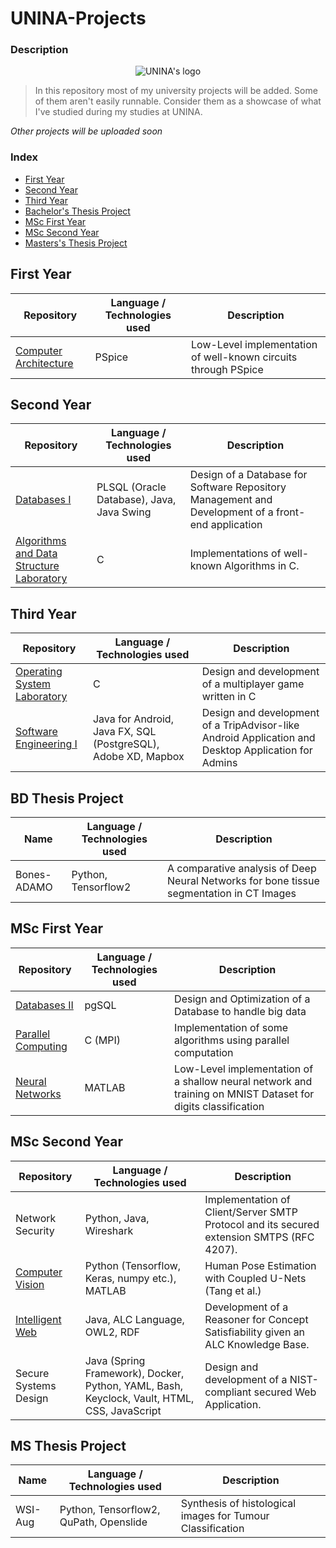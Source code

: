# UNINA-Projects 
### Description
<p align="center">
  <img src="https://user-images.githubusercontent.com/58134090/205136477-e3c1af9f-504d-4d46-ba36-8d240d079bf6.png" alt="UNINA's logo"/>
</p>

> In this repository most of my university projects will be added. Some of them aren't easily runnable. Consider them as a showcase of what I've studied during my studies at UNINA.

*Other projects will be uploaded soon*
### Index

 - [First Year](#first-year)
 - [Second Year](#second-year)
 - [Third Year](#third-year)
 - [Bachelor's Thesis Project](#bd-thesis-project)
 - [MSc First Year](#msc-first-year)
 - [MSc Second Year](#msc-second-year)
 - [Masters's Thesis Project](#ms-thesis-project)
 
 ## First Year
 
| Repository | Language / Technologies used | Description
|--|--|--|
| [Computer Architecture](https://github.com/cappadavide/UNINAprojects/tree/main/pspice-project) | PSpice | Low-Level implementation of well-known circuits through PSpice |

## Second Year

| Repository | Language / Technologies used | Description
|--|--|--|
| [Databases I](https://github.com/cappadavide/UNINAprojects/tree/main/databases1) | PLSQL (Oracle Database), Java, Java Swing | Design of a Database for Software Repository Management and Development of a front-end application |
|[Algorithms and Data Structure Laboratory](https://github.com/cappadavide/UNINAprojects/tree/main/lab-ads)|C|Implementations of well-known Algorithms in C.

## Third Year
| Repository | Language / Technologies used | Description
|--|--|--|
|[Operating System Laboratory](https://github.com/Gibser/OperatingSystemsLab) | C | Design and development of a multiplayer game written in C |
|[Software Engineering I](https://github.com/cappadavide/software-eng-prj)|Java for Android, Java FX, SQL (PostgreSQL), Adobe XD, Mapbox|Design and development of a TripAdvisor-like Android Application and Desktop Application for Admins|

## BD Thesis Project 
| Name | Language / Technologies used | Description
|--|--|--|
|Bones-ADAMO| Python, Tensorflow2 | A comparative analysis of Deep Neural Networks for bone tissue segmentation in CT Images |

## MSc First Year

| Repository | Language / Technologies used | Description
|--|--|--|
|[Databases II](https://github.com/cappadavide/db2-datawarehouse-prj)| pgSQL | Design and Optimization of a Database to handle big data  |
|[Parallel Computing](https://github.com/cappadavide/parallel-computing-proj)|C (MPI)|Implementation of some algorithms using parallel computation|
|[Neural Networks](https://github.com/giusyrux/neural-network-proj)|MATLAB|Low-Level implementation of a shallow neural network and training on MNIST Dataset for digits classification|

## MSc Second Year

| Repository | Language / Technologies used | Description
|--|--|--|
|Network Security| Python, Java, Wireshark | Implementation of Client/Server SMTP Protocol and its secured extension SMTPS (RFC 4207).|
|[Computer Vision](https://github.com/cappadavide/coupled-unets-keras)|Python (Tensorflow, Keras, numpy etc.), MATLAB|Human Pose Estimation with Coupled U-Nets (Tang et al.) |
|[Intelligent Web](https://github.com/giusyrux/intelligent-web-prj)|Java, ALC Language, OWL2, RDF|Development of a Reasoner for Concept Satisfiability given an ALC Knowledge Base.|
|Secure Systems Design|Java (Spring Framework), Docker, Python, YAML, Bash, Keyclock, Vault, HTML, CSS, JavaScript|Design and development of a NIST-compliant secured Web Application.|

## MS Thesis Project 
| Name | Language / Technologies used | Description
|--|--|--|
|WSI-Aug| Python, Tensorflow2, QuPath, Openslide | Synthesis of histological images for Tumour Classification |


